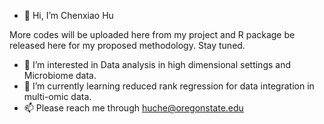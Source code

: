 


- 👋 Hi, I’m Chenxiao Hu

More codes will be uploaded here from my project and R package be released here for my proposed methodology. Stay tuned.


- 👀 I’m interested in Data analysis in high dimensional settings and Microbiome data. 
- 🌱 I’m currently learning reduced rank regression for data integration in multi-omic data.
- 📫 Please reach me through huche@oregonstate.edu

<!---
meganhcx/meganhcx is a ✨ special ✨ repository because its `README.md` (this file) appears on your GitHub profile.
You can click the Preview link to take a look at your changes.
--->
